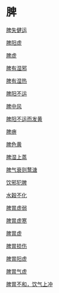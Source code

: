 # 脾[脾失健运](https://www.gmzyjc.com/search/result?wd=脾失健运)[脾阳虚](https://www.gmzyjc.com/search/result?wd=脾阳虚)[脾虚](https://www.gmzyjc.com/search/result?wd=脾虚)[脾有湿邪](https://www.gmzyjc.com/search/result?wd=脾有湿邪)[脾有湿热](https://www.gmzyjc.com/search/result?wd=脾有湿热)[脾阳不运](https://www.gmzyjc.com/search/result?wd=脾阳不运)[脾中风](https://www.gmzyjc.com/search/result?wd=脾中风)[脾阳不运而发黄](https://www.gmzyjc.com/search/result?wd=脾阳不运而发黄)[脾痹](https://www.gmzyjc.com/search/result?wd=脾痹)[脾色黄](https://www.gmzyjc.com/search/result?wd=脾色黄)[脾湿上蒸](https://www.gmzyjc.com/search/result?wd=脾湿上蒸)[脾气衰则鹜溏](https://www.gmzyjc.com/search/result?wd=脾气衰则鹜溏)[饮邪犯脾](https://www.gmzyjc.com/search/result?wd=饮邪犯脾)[水穀不化](https://www.gmzyjc.com/search/result?wd=水穀不化)[脾胃虚弱](https://www.gmzyjc.com/search/result?wd=脾胃虚弱)[脾胃虚寒](https://www.gmzyjc.com/search/result?wd=脾胃虚寒)[脾胃虚](https://www.gmzyjc.com/search/result?wd=脾胃虚)[脾胃损伤](https://www.gmzyjc.com/search/result?wd=脾胃损伤)[脾胃阳虚](https://www.gmzyjc.com/search/result?wd=脾胃阳虚)[脾胃气虚](https://www.gmzyjc.com/search/result?wd=脾胃气虚)[脾胃不和，饮气上冲](https://www.gmzyjc.com/search/result?wd=脾胃不和，饮气上冲)